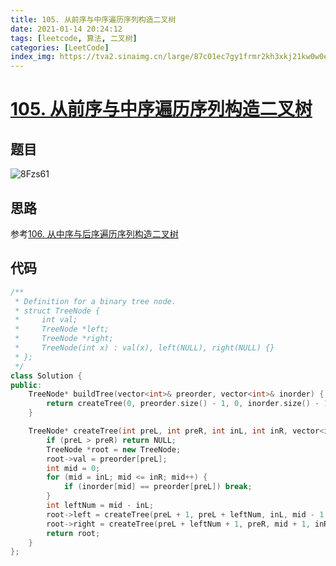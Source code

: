 ```yaml
---
title: 105. 从前序与中序遍历序列构造二叉树
date: 2021-01-14 20:24:12
tags: [leetcode, 算法, 二叉树]
categories: [LeetCode]
index_img: https://tva2.sinaimg.cn/large/87c01ec7gy1frmr2kh3xkj21kw0w0e8e.jpg
---
```


# [105. 从前序与中序遍历序列构造二叉树](https://leetcode-cn.com/problems/construct-binary-tree-from-preorder-and-inorder-traversal/)

## 题目

![8Fzs61](https://gitee.com/yoyhm/oss/raw/master/uPic/8Fzs61.png)

## 思路

参考[106. 从中序与后序遍历序列构造二叉树](https://emhui.fun/2021/01/14/106-%E4%BB%8E%E4%B8%AD%E5%BA%8F%E4%B8%8E%E5%90%8E%E5%BA%8F%E9%81%8D%E5%8E%86%E5%BA%8F%E5%88%97%E6%9E%84%E9%80%A0%E4%BA%8C%E5%8F%89%E6%A0%91/)

## 代码

```C++
/**
 * Definition for a binary tree node.
 * struct TreeNode {
 *     int val;
 *     TreeNode *left;
 *     TreeNode *right;
 *     TreeNode(int x) : val(x), left(NULL), right(NULL) {}
 * };
 */
class Solution {
public:
    TreeNode* buildTree(vector<int>& preorder, vector<int>& inorder) {
        return createTree(0, preorder.size() - 1, 0, inorder.size() - 1, preorder, inorder);
    }

    TreeNode* createTree(int preL, int preR, int inL, int inR, vector<int>& preorder, vector<int>& inorder) {
        if (preL > preR) return NULL;
        TreeNode *root = new TreeNode;
        root->val = preorder[preL];
        int mid = 0;
        for (mid = inL; mid <= inR; mid++) {
            if (inorder[mid] == preorder[preL]) break;
        }
        int leftNum = mid - inL;
        root->left = createTree(preL + 1, preL + leftNum, inL, mid - 1, preorder, inorder);
        root->right = createTree(preL + leftNum + 1, preR, mid + 1, inR, preorder, inorder);
        return root;
    }
};
```

